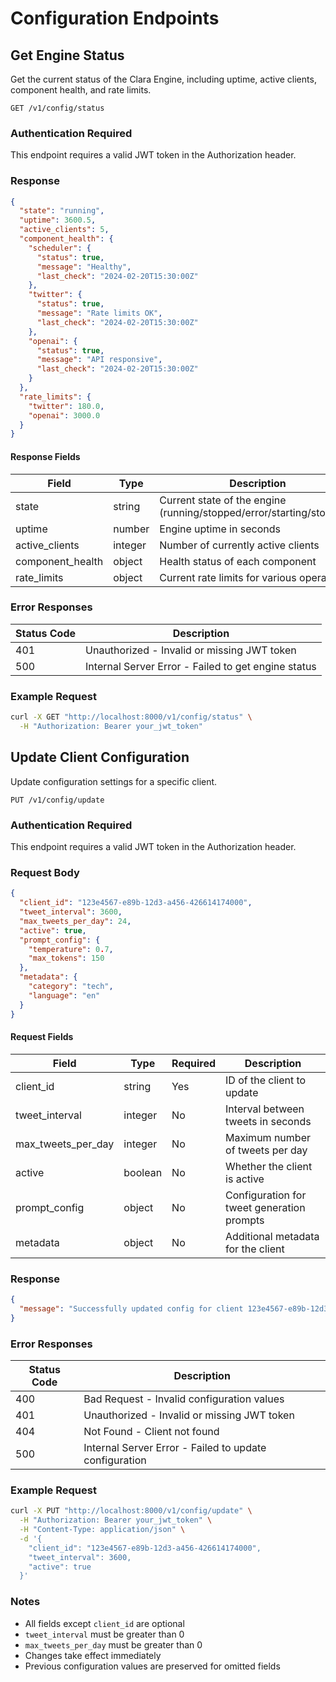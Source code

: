 # Configuration Endpoints

## Get Engine Status

Get the current status of the Clara Engine, including uptime, active clients, component health, and rate limits.

```http
GET /v1/config/status
```

### Authentication Required

This endpoint requires a valid JWT token in the Authorization header.

### Response

```json
{
  "state": "running",
  "uptime": 3600.5,
  "active_clients": 5,
  "component_health": {
    "scheduler": {
      "status": true,
      "message": "Healthy",
      "last_check": "2024-02-20T15:30:00Z"
    },
    "twitter": {
      "status": true,
      "message": "Rate limits OK",
      "last_check": "2024-02-20T15:30:00Z"
    },
    "openai": {
      "status": true,
      "message": "API responsive",
      "last_check": "2024-02-20T15:30:00Z"
    }
  },
  "rate_limits": {
    "twitter": 180.0,
    "openai": 3000.0
  }
}
```

#### Response Fields

| Field | Type | Description |
|-------|------|-------------|
| state | string | Current state of the engine (running/stopped/error/starting/stopping) |
| uptime | number | Engine uptime in seconds |
| active_clients | integer | Number of currently active clients |
| component_health | object | Health status of each component |
| rate_limits | object | Current rate limits for various operations |

### Error Responses

| Status Code | Description |
|------------|-------------|
| 401 | Unauthorized - Invalid or missing JWT token |
| 500 | Internal Server Error - Failed to get engine status |

### Example Request

```bash
curl -X GET "http://localhost:8000/v1/config/status" \
  -H "Authorization: Bearer your_jwt_token"
```

## Update Client Configuration

Update configuration settings for a specific client.

```http
PUT /v1/config/update
```

### Authentication Required

This endpoint requires a valid JWT token in the Authorization header.

### Request Body

```json
{
  "client_id": "123e4567-e89b-12d3-a456-426614174000",
  "tweet_interval": 3600,
  "max_tweets_per_day": 24,
  "active": true,
  "prompt_config": {
    "temperature": 0.7,
    "max_tokens": 150
  },
  "metadata": {
    "category": "tech",
    "language": "en"
  }
}
```

#### Request Fields

| Field | Type | Required | Description |
|-------|------|----------|-------------|
| client_id | string | Yes | ID of the client to update |
| tweet_interval | integer | No | Interval between tweets in seconds |
| max_tweets_per_day | integer | No | Maximum number of tweets per day |
| active | boolean | No | Whether the client is active |
| prompt_config | object | No | Configuration for tweet generation prompts |
| metadata | object | No | Additional metadata for the client |

### Response

```json
{
  "message": "Successfully updated config for client 123e4567-e89b-12d3-a456-426614174000"
}
```

### Error Responses

| Status Code | Description |
|------------|-------------|
| 400 | Bad Request - Invalid configuration values |
| 401 | Unauthorized - Invalid or missing JWT token |
| 404 | Not Found - Client not found |
| 500 | Internal Server Error - Failed to update configuration |

### Example Request

```bash
curl -X PUT "http://localhost:8000/v1/config/update" \
  -H "Authorization: Bearer your_jwt_token" \
  -H "Content-Type: application/json" \
  -d '{
    "client_id": "123e4567-e89b-12d3-a456-426614174000",
    "tweet_interval": 3600,
    "active": true
  }'
```

### Notes

- All fields except `client_id` are optional
- `tweet_interval` must be greater than 0
- `max_tweets_per_day` must be greater than 0
- Changes take effect immediately
- Previous configuration values are preserved for omitted fields 